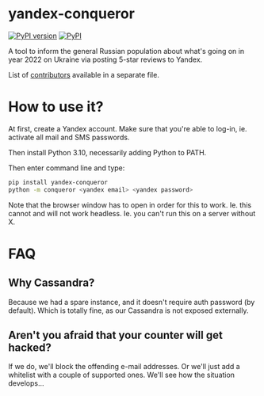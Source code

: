 yandex-conqueror
================
[![PyPI version](https://badge.fury.io/py/yandex-conqueror.svg)](https://badge.fury.io/py/yandex-conqueror)
[![PyPI](https://img.shields.io/pypi/implementation/yandex-conqueror.svg)](https://pypi.python.org/pypi/yandex-conqueror)

A tool to inform the general Russian population about what's going on in year 2022 on Ukraine via
posting 5-star reviews to Yandex.

List of [contributors](https://git.dms-serwis.com.pl/yandex-conqueror/conqueror/-/blob/main/CONTRIBUTORS.md) available in a separate file.

How to use it?
==============

At first, create a Yandex account. Make sure that you're able to log-in, ie. activate all mail and SMS passwords.

Then install Python 3.10, necessarily adding Python to PATH.

Then enter command line and type:

```bash
pip install yandex-conqueror
python -m conqueror <yandex email> <yandex password>
```

Note that the browser window has to open in order for this to work. Ie. this cannot and will not work
headless. Ie. you can't run this on a server without X.

FAQ
===

Why Cassandra?
--------------

Because we had a spare instance, and it doesn't require auth password (by default). Which is totally fine,
as our Cassandra is not exposed externally.

Aren't you afraid that your counter will get hacked?
----------------------------------------------------

If we do, we'll block the offending e-mail addresses. Or we'll just add a whitelist with a couple
of supported ones. We'll see how the situation develops...

